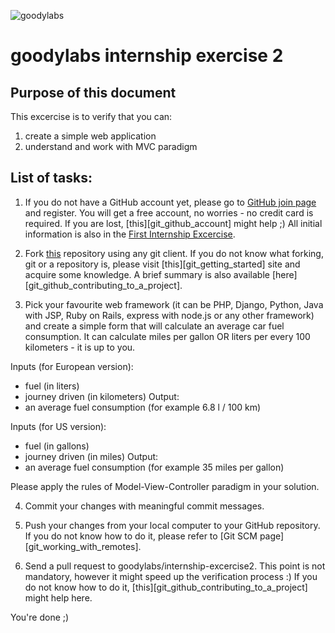 [logo]: http://www.goodylabs.com/assets/logo-c011d0a0fa8c64e1d6c284405fc2155d.png
[this_repo]: https://github.com/goodylabs/internship-exercise2
[github_join_page]: https://github.com/join
[github_first_excercise]: https://github.com/goodylabs/internship-exercise1/

![goodylabs][logo]

goodylabs internship exercise 2
===============================

Purpose of this document
------------------------

This excercise is to verify that you can:

1. create a simple web application
2. understand and work with MVC paradigm

List of tasks:
--------------

1. If you do not have a GitHub account yet, please go to [GitHub join page][github_join_page] and register. You will get a free account, no worries - no credit card is required. If you are lost, [this][git_github_account] might help ;) All initial information is also in the [First Internship Excercise][github_first_excercise].

2. Fork [this][this_repo] repository using any git client. If you do not know what forking, git or a repository is, please visit [this][git_getting_started] site and acquire some knowledge. A brief summary is also available [here][git_github_contributing_to_a_project].

3. Pick your favourite web framework (it can be PHP, Django, Python, Java with JSP, Ruby on Rails, express with node.js or any other framework) and create a simple form that will calculate an average car fuel consumption. It can calculate miles per gallon OR liters per every 100 kilometers - it is up to you.

Inputs (for European version): 
 * fuel (in liters)
 * journey driven (in kilometers)
Output:
 * an average fuel consumption (for example 6.8 l / 100 km)
 
Inputs (for US version): 
 * fuel (in gallons)
 * journey driven (in miles)
Output:
 * an average fuel consumption (for example 35 miles per gallon)
 
Please apply the rules of Model-View-Controller paradigm in your solution. 

4. Commit your changes with meaningful commit messages.

5. Push your changes from your local computer to your GitHub repository. If you do not know how to do it, please refer to [Git SCM page][git_working_with_remotes]. 

6. Send a pull request to goodylabs/internship-excercise2. This point is not mandatory, however it might speed up the verification process :) If you do not know how to do it, [this][git_github_contributing_to_a_project] might help here.

You're done ;)
